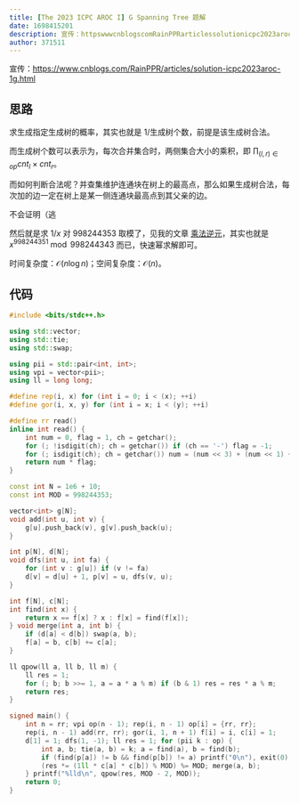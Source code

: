 ```yaml
---
title: [The 2023 ICPC AROC I] G Spanning Tree 题解
date: 1698415201
description: 宣传：httpswwwcnblogscomRainPPRarticlessolutionicpc2023aroc1ghtml  思路 求生成指定生成树的概率，其实也就是 1生成树个数，前提是该生成树合法。 而生成树
author: 371511
---
```


宣传：<https://www.cnblogs.com/RainPPR/articles/solution-icpc2023aroc-1g.html>

## 思路

求生成指定生成树的概率，其实也就是 $1/$生成树个数，前提是该生成树合法。

而生成树个数可以表示为，每次合并集合时，两侧集合大小的乘积，即 $\prod_{(l,r)\in\mathit{op}}\mathit{cnt}_l\times\mathit{cnt}_r$。

而如何判断合法呢？并查集维护连通块在树上的最高点，那么如果生成树合法，每次加的边一定在树上是某一侧连通块最高点到其父亲的边。

不会证明（逃

然后就是求 $1/x$ 对 $998244353$ 取模了，见我的文章 [乘法逆元](https://www.cnblogs.com/RainPPR/p/linear-congruence-equation-and-inverse.html#%E4%B9%98%E6%B3%95%E9%80%86%E5%85%83)，其实也就是 $x^{998244351}\bmod998244343$ 而已，快速幂求解即可。

时间复杂度：$\mathcal{O}(n\log n)$；空间复杂度：$\mathcal{O}(n)$。

## 代码

```cpp
#include <bits/stdc++.h>

using std::vector;
using std::tie;
using std::swap;

using pii = std::pair<int, int>;
using vpi = vector<pii>;
using ll = long long;

#define rep(i, x) for (int i = 0; i < (x); ++i)
#define gor(i, x, y) for (int i = x; i < (y); ++i)

#define rr read()
inline int read() {
    int num = 0, flag = 1, ch = getchar();
    for (; !isdigit(ch); ch = getchar()) if (ch == '-') flag = -1;
    for (; isdigit(ch); ch = getchar()) num = (num << 3) + (num << 1) + ch - '0';
    return num * flag;
}

const int N = 1e6 + 10;
const int MOD = 998244353;

vector<int> g[N];
void add(int u, int v) {
    g[u].push_back(v), g[v].push_back(u);
}

int p[N], d[N];
void dfs(int u, int fa) {
    for (int v : g[u]) if (v != fa)
    d[v] = d[u] + 1, p[v] = u, dfs(v, u);
}

int f[N], c[N];
int find(int x) {
    return x == f[x] ? x : f[x] = find(f[x]);
} void merge(int a, int b) {
    if (d[a] < d[b]) swap(a, b);
    f[a] = b, c[b] += c[a];
}

ll qpow(ll a, ll b, ll m) {
    ll res = 1;
    for (; b; b >>= 1, a = a * a % m) if (b & 1) res = res * a % m;
    return res;
}

signed main() {
    int n = rr; vpi op(n - 1); rep(i, n - 1) op[i] = {rr, rr};
    rep(i, n - 1) add(rr, rr); gor(i, 1, n + 1) f[i] = i, c[i] = 1;
    d[1] = 1; dfs(1, -1); ll res = 1; for (pii k : op) {
        int a, b; tie(a, b) = k; a = find(a), b = find(b);
        if (find(p[a]) != b && find(p[b]) != a) printf("0\n"), exit(0);
        (res *= (1ll * c[a] * c[b]) % MOD) %= MOD; merge(a, b);
    } printf("%lld\n", qpow(res, MOD - 2, MOD));
    return 0;
}
```
